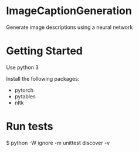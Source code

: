 # ImageCaptionGeneration
Generate image descriptions using a neural network

# Getting Started

Use python 3

Install the following packages:
- pytorch
- pytables
- nltk

# Run tests
$ python -W ignore -m unittest discover -v


